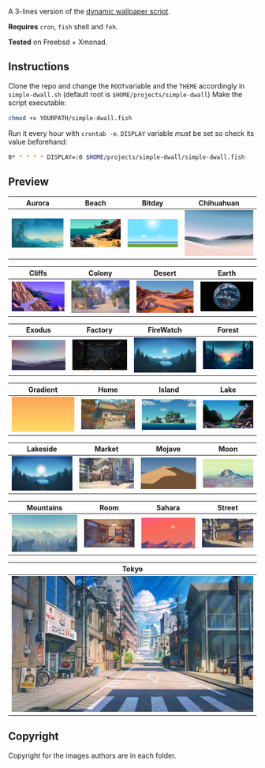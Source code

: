 A 3-lines version of the [dynamic wallpaper script](https://github.com/adi1090x/dynamic-wallpaper).

**Requires** `cron`, `fish` shell and `feh`.

**Tested** on Freebsd + Xmonad.

## Instructions
Clone the repo and change the `ROOT`variable and the `THEME`  accordingly in `simple-dwall.sh` (default root is `$HOME/projects/simple-dwall`)
Make the script executable:
``` sh
chmod +x YOURPATH/simple-dwall.fish
``` 
Run it every hour with `crontab -e`. `DISPLAY` variable *must* be set so check its value beforehand:

``` sh
0* * * * * DISPLAY=:0 $HOME/projects/simple-dwall/simple-dwall.fish
```

## Preview

|Aurora|Beach|Bitday|Chihuahuan|
|--|--|--|--|
| ![Aurora](images/aurora/12.jpg?raw=true "Aurora") | ![Beach](images/beach/12.jpg?raw=true "Beach") | ![Bitday](images/bitday/12.png?raw=true "Bitday") | ![Chihuahuan](images/chihuahuan/12.jpg?raw=true "Chihuahuan")

|Cliffs|Colony|Desert|Earth|
|--|--|--|--|
| ![Cliffs](images/cliffs/12.jpg?raw=true "Cliffs") | ![Colony](images/colony/12.jpg?raw=true "Colony") | ![Desert](images/desert/12.jpg?raw=true "Desert") | ![Earth](images/earth/12.jpg?raw=true "Earth")

|Exodus|Factory|FireWatch|Forest|
|--|--|--|--|
| ![Exodus](images/exodus/12.jpg?raw=true "Exodus") | ![Factory](images/factory/12.jpg?raw=true "Factory") | ![Firewatch](images/firewatch/12.png?raw=true "Firewatch") | ![Forest](images/forest/12.jpg?raw=true "Forest")

|Gradient|Home|Island|Lake|
|--|--|--|--|
| ![Gradient](images/gradient/12.png?raw=true "Gradient") | ![Home](images/home/12.jpg?raw=true "Home") | ![Island](images/island/12.jpg?raw=true "Island") | ![Lake](images/lake/12.jpg?raw=true "Lake")

|Lakeside|Market|Mojave|Moon|
|--|--|--|--|
| ![Lakeside](images/lakeside/12.jpg?raw=true "Lakeside") | ![Market](images/market/12.jpg?raw=true "Market") | ![Mojave](images/mojave/12.jpg?raw=true "Mojave") | ![Moon](images/moon/12.jpg?raw=true "Moon")

|Mountains|Room|Sahara|Street|
|--|--|--|--|
| ![Mountains](images/mountains/12.jpg?raw=true "Mountains") | ![Room](images/room/12.jpg?raw=true "Room") | ![Sahara](images/sahara/12.jpg?raw=true "Sahara") | ![Street](images/street/12.jpg?raw=true "Street")

|Tokyo|
|--|
|![Tokyo](images/tokyo/12.jpg?raw=true "Tokyo")

## Copyright
Copyright for the images authors are in each folder.
